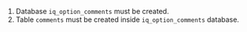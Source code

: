 1. Database `iq_option_comments` must be created.
1. Table `comments` must be created inside `iq_option_comments` database.
